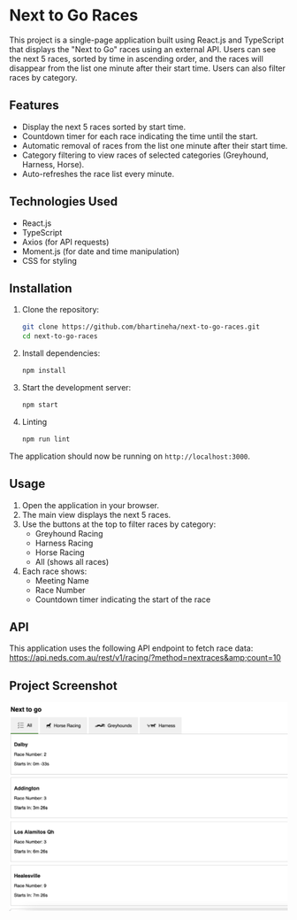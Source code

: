# Next to Go Races

This project is a single-page application built using React.js and TypeScript that displays the "Next to Go" races using an external API. Users can see the next 5 races, sorted by time in ascending order, and the races will disappear from the list one minute after their start time. Users can also filter races by category.

## Features

- Display the next 5 races sorted by start time.
- Countdown timer for each race indicating the time until the start.
- Automatic removal of races from the list one minute after their start time.
- Category filtering to view races of selected categories (Greyhound, Harness, Horse).
- Auto-refreshes the race list every minute.

## Technologies Used

- React.js
- TypeScript
- Axios (for API requests)
- Moment.js (for date and time manipulation)
- CSS for styling

## Installation

1. Clone the repository:
    ```sh
    git clone https://github.com/bhartineha/next-to-go-races.git
    cd next-to-go-races
    ```

2. Install dependencies:
    ```sh
    npm install
    ```

3. Start the development server:
    ```sh
    npm start
    ```

4. Linting
    ```sh
    npm run lint
    ```


The application should now be running on `http://localhost:3000`.

## Usage

1. Open the application in your browser.
2. The main view displays the next 5 races.
3. Use the buttons at the top to filter races by category:
    - Greyhound Racing
    - Harness Racing
    - Horse Racing
    - All (shows all races)
4. Each race shows:
    - Meeting Name
    - Race Number
    - Countdown timer indicating the start of the race

## API

This application uses the following API endpoint to fetch race data:
https://api.neds.com.au/rest/v1/racing/?method=nextraces&amp;count=10

## Project Screenshot
![alt text](public/images/project-screenshot.png)

